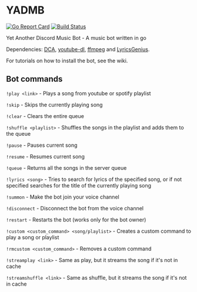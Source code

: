 # YADMB
[![Go Report Card](https://goreportcard.com/badge/github.com/TheTipo01/YADMB)](https://goreportcard.com/report/github.com/TheTipo01/YADMB)
[![Build Status](https://travis-ci.com/TheTipo01/YADMB.svg?branch=master)](https://travis-ci.com/TheTipo01/YADMB)

Yet Another Discord Music Bot - A music bot written in go

Dependencies: [DCA](https://github.com/bwmarrin/dca/tree/master/cmd/dca), [youtube-dl](https://youtube-dl.org/), [ffmpeg](https://ffmpeg.org/download.html) and [LyricsGenius](https://github.com/johnwmillr/LyricsGenius).

For tutorials on how to install the bot, see the wiki.

## Bot commands

`!play <link>` - Plays a song from youtube or spotify playlist

`!skip` - Skips the currently playing song

`!clear` - Clears the entire queue

`!shuffle <playlist>` - Shuffles the songs in the playlist and adds them to the queue

`!pause` - Pauses current song

`!resume` - Resumes current song

`!queue` - Returns all the songs in the server queue

`!lyrics <song>` - Tries to search for lyrics of the specified song, or if not specified searches for the title of the currently playing song

`!summon` - Make the bot join your voice channel

`!disconnect` - Disconnect the bot from the voice channel

`!restart` - Restarts the bot (works only for the bot owner)

`!custom <custom_command> <song/playlist>` - Creates a custom command to play a song or playlist

`!rmcustom <custom_command>` - Removes a custom command

`!streamplay <link>` - Same as play, but it streams the song if it's not in cache

`!streamshuffle <link>` - Same as shuffle, but it streams the song if it's not in cache